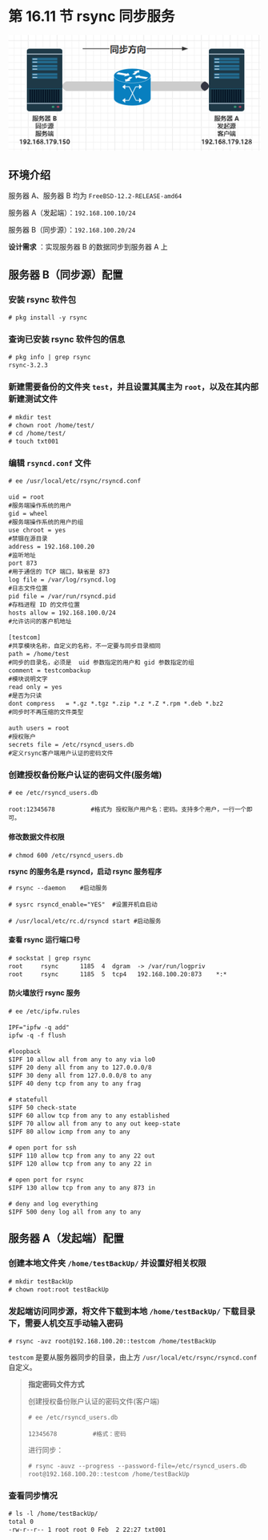 # 第 16.11 节 rsync 同步服务

![](../.gitbook/assets/image.png)

## 环境介绍

服务器 A、服务器 B 均为 `FreeBSD-12.2-RELEASE-amd64`

服务器 A（发起端）：`192.168.100.10/24`

服务器 B（同步源）：`192.168.100.20/24`

**设计需求** ：实现服务器 B 的数据同步到服务器 A 上

## 服务器 B（同步源）配置

### 安装 rsync 软件包

```shell
# pkg install -y rsync
```

### 查询已安装 rsync 软件包的信息

```shell
# pkg info | grep rsync
rsync-3.2.3
```

### 新建需要备份的文件夹 `test`，并且设置其属主为 `root`，以及在其内部新建测试文件

```shell
# mkdir test
# chown root /home/test/
# cd /home/test/
# touch txt001
```

### 编辑 `rsyncd.conf` 文件

```shell
# ee /usr/local/etc/rsync/rsyncd.conf

uid = root
#服务端操作系统的用户
gid = wheel
#服务端操作系统的用户的组
use chroot = yes
#禁锢在源目录
address = 192.168.100.20
#监听地址
port 873
#用于通信的 TCP 端口，缺省是 873
log file = /var/log/rsyncd.log
#日志文件位置
pid file = /var/run/rsyncd.pid
#存档进程 ID 的文件位置
hosts allow = 192.168.100.0/24
#允许访问的客户机地址

[testcom]
#共享模块名称，自定义的名称，不一定要与同步目录相同
path = /home/test
#同步的目录名，必须是  uid 参数指定的用户和 gid 参数指定的组
comment = testcombackup
#模块说明文字
read only = yes
#是否为只读
dont compress   = *.gz *.tgz *.zip *.z *.Z *.rpm *.deb *.bz2
#同步时不再压缩的文件类型

auth users = root
#授权账户
secrets file = /etc/rsyncd_users.db
#定义rsync客户端用户认证的密码文件
```

### 创建授权备份账户认证的密码文件(服务端)

```shell
# ee /etc/rsyncd_users.db

root:12345678          #格式为 授权账户用户名：密码。支持多个用户，一行一个即可。
```

#### 修改数据文件权限

```shell
# chmod 600 /etc/rsyncd_users.db
```

**rsync 的服务名是 rsyncd，启动 rsync 服务程序**

```shell
# rsync --daemon    #启动服务

# sysrc rsyncd_enable="YES"  #设置开机自启动

# /usr/local/etc/rc.d/rsyncd start #启动服务
```

#### **查看 rsync 运行端口号**

```shell
# sockstat | grep rsync
root     rsync      1185  4  dgram  -> /var/run/logpriv
root     rsync      1185  5  tcp4   192.168.100.20:873    *:*
```

#### **防火墙放行 rsync 服务**

```shell
# ee /etc/ipfw.rules

IPF="ipfw -q add"
ipfw -q -f flush

#loopback
$IPF 10 allow all from any to any via lo0
$IPF 20 deny all from any to 127.0.0.0/8
$IPF 30 deny all from 127.0.0.0/8 to any
$IPF 40 deny tcp from any to any frag

# statefull
$IPF 50 check-state
$IPF 60 allow tcp from any to any established
$IPF 70 allow all from any to any out keep-state
$IPF 80 allow icmp from any to any

# open port for ssh
$IPF 110 allow tcp from any to any 22 out
$IPF 120 allow tcp from any to any 22 in

# open port for rsync
$IPF 130 allow tcp from any to any 873 in

# deny and log everything
$IPF 500 deny log all from any to any
```

## 服务器 A（发起端）配置

### 创建本地文件夹 `/home/testBackUp/` 并设置好相关权限

```shell
# mkdir testBackUp
# chown root:root testBackUp
```

### 发起端访问同步源，将文件下载到本地 `/home/testBackUp/` 下载目录下，需要人机交互手动输入密码

```shell
# rsync -avz root@192.168.100.20::testcom /home/testBackUp
```

`testcom` 是要从服务器同步的目录，由上方 `/usr/local/etc/rsync/rsyncd.conf` 自定义。

> **指定密码文件方式**
>
> 创建授权备份账户认证的密码文件(客户端)
>
> ```shell
> # ee /etc/rsyncd_users.db
>
> 12345678          #格式：密码
> ```
>
> 进行同步：
>
> ```shell
> # rsync -auvz --progress --password-file=/etc/rsyncd_users.db root@192.168.100.20::testcom /home/testBackUp
> ```

### 查看同步情况

```shell
# ls -l /home/testBackUp/
total 0
-rw-r--r-- 1 root root 0 Feb  2 22:27 txt001
```
